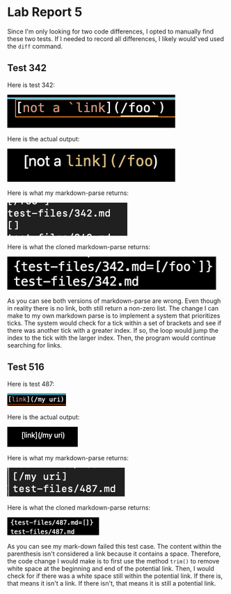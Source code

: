 # Lab Report 5

Since I'm only looking for two code differences, I opted to manually find these two tests.
If I needed to record all differences, I likely would'ved used the `diff` command.

## Test 342
Here is test 342:

![Image](342md.png)

Here is the actual output:

![Image](342output.png)

Here is what my markdown-parse returns:

![Image](342mine.png)

Here is what the cloned markdown-parse returns:

![Image](342cloned.png)

As you can see both versions of markdown-parse are wrong.
Even though in reality there is no link, both still return a non-zero list. 
The change I can make to my own markdown parse is to implement a system that prioritizes ticks.
The system would check for a tick within a set of brackets and see if there was another tick with a greater index.
If so, the loop would jump the index to the tick with the larger index. 
Then, the program would continue searching for links.


## Test 516

Here is test 487:

![Image](487md.png)

Here is the actual output:

![Image](487output.png)

Here is what my markdown-parse returns:

![Image](487mine.png)

Here is what the cloned markdown-parse returns:

![Image](487cloned.png)

As you can see my mark-down failed this test case.
The content within the parenthesis isn't considered a link because it contains a space.
Therefore, the code change I would make is to first use the method `trim()` to remove white space at the beginning and end of the potential link.
Then, I would check for if there was a white space still within the potential link.
If there is, that means it isn't a link. If there isn't, that means it is still a potential link.






